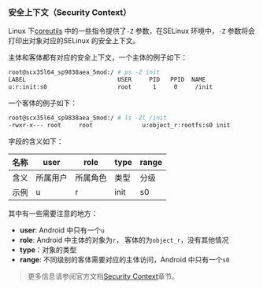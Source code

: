 ### 安全上下文（Security Context）

Linux 下[coreutils](http://ftp.gnu.org/gnu/coreutils/) 中的一些指令提供了`-Z` 参数，在SELinux 环境中，`-Z` 参数将会打印出对象对应的SELinux 的安全上下文。

主体和客体都有对应的安全上下文，一个主体的例子如下：

```bash
root@scx35l64_sp9838aea_5mod:/ # ps -Z init
LABEL                          USER     PID   PPID  NAME
u:r:init:s0                    root      1     0     /init
```

一个客体的例子如下：

```bash
root@scx35l64_sp9838aea_5mod:/ # ls -Zl /init
-rwxr-x--- root     root              u:object_r:rootfs:s0 init
```

字段的含义如下：

| 名称 | user | role | type | range |
| --- | --- | --- | --- | --- |
| 含义 | 所属用户 | 所属角色 | 类型 | 分级 |
| 示例 | u | r | init | s0 |

其中有一些需要注意的地方：

+ **user**: Android 中只有一个`u`
+ **role**: Android 中主体的对象为`r`， 客体的为`object_r`，没有其他情况
+ **type**：对象的类型
+ **range**: 不同级别的客体需要对应的主体访问，Android 中只有一个`s0`

> 更多信息请参阅官方文档[Security Context][ID_Security_context]章节。

[ID_Security_context]: http://selinuxproject.org/page/Security_context "点此跳转官方Wiki"

